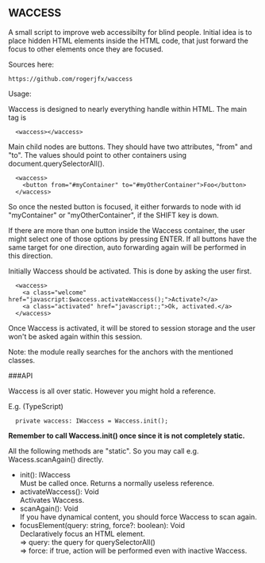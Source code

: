 WACCESS
-

A small script to improve web accessibilty for blind people. Initial idea 
is to place hidden HTML elements inside the HTML code, that just forward the focus 
to other elements once they are focused.

Sources here:

	https://github.com/rogerjfx/waccess
	
Usage:

Waccess is designed to nearly everything handle within HTML. The main tag is

~~~
  <waccess></waccess>
~~~

Main child nodes are buttons. They should have two attributes, "from" and "to". 
The values should point to other containers using document.querySelectorAll().

~~~
  <waccess>
    <button from="#myContainer" to="#myOtherContainer">Foo</button>
  </waccess>
~~~

So once the nested button is focused, it either forwards to node with id "myContainer"
or "myOtherContainer", if the SHIFT key is down.

If there are more than one button inside the Waccess container, the user might select
one of those options by pressing ENTER. If all buttons have the same target for one 
direction, auto forwarding again will be performed in this direction.

Initially Waccess should be activated. This is done by asking the user first. 

~~~
  <waccess>
  	<a class="welcome" href="javascript:$waccess.activateWaccess();">Activate?</a>
    <a class="activated" href="javascript:;">Ok, activated.</a>
  </waccess>
~~~

Once Waccess is activated, it will be stored to session storage and the user 
won't be asked again within this session.

Note: the module really searches for the anchors with the mentioned classes.

###API

Waccess is all over static. However you might hold a reference.

E.g. (TypeScript)

~~~
  private waccess: IWaccess = Waccess.init();
~~~

**Remember to call Waccess.init() once since it is not completely static.**

All the following methods are "static". So you may call e.g. Wacess.scanAgain() 
directly.

- init(): IWaccess \
  Must be called once. Returns a normally useless reference. 
- activateWaccess(): Void \
  Activates Waccess.
- scanAgain(): Void \
  If you have dynamical content, you should force Waccess to scan again.
- focusElement(query: string, force?: boolean): Void \
  Declaratively focus an HTML element. \
  => query: the query for querySelectorAll() \
  => force: if true, action will be performed even with inactive Waccess.


